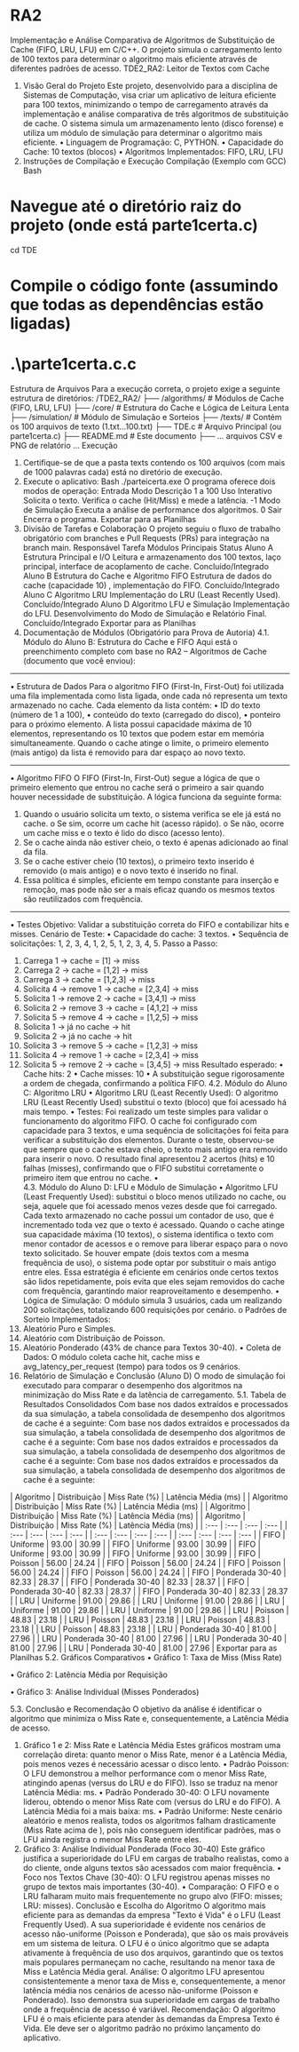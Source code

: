 # RA2
Implementação e Análise Comparativa de Algoritmos de Substituição de Cache (FIFO, LRU, LFU) em C/C++. O projeto simula o carregamento lento de 100 textos para determinar o algoritmo mais eficiente através de diferentes padrões de acesso.
TDE2_RA2: Leitor de Textos com Cache
1. Visão Geral do Projeto
Este projeto, desenvolvido para a disciplina de Sistemas de Computação, visa criar um aplicativo de leitura eficiente para 100 textos, minimizando o tempo de carregamento através da implementação e análise comparativa de três algoritmos de substituição de cache. O sistema simula um armazenamento lento (disco forense) e utiliza um módulo de simulação para determinar o algoritmo mais eficiente.
•	Linguagem de Programação: C, PYTHON.
•	Capacidade do Cache: 10 textos (blocos)
•	Algoritmos Implementados: FIFO, LRU, LFU 
2. Instruções de Compilação e Execução
Compilação (Exemplo com GCC)
Bash
# Navegue até o diretório raiz do projeto (onde está parte1certa.c)
cd TDE

# Compile o código fonte (assumindo que todas as dependências estão ligadas)
# .\parte1certa.c.c
Estrutura de Arquivos
Para a execução correta, o projeto exige a seguinte estrutura de diretórios:
/TDE2_RA2/
├── /algorithms/         # Módulos de Cache (FIFO, LRU, LFU)
├── /core/               # Estrutura do Cache e Lógica de Leitura Lenta
├── /simulation/         # Módulo de Simulação e Sorteios
├── /texts/              # Contém os 100 arquivos de texto (1.txt...100.txt)
├── TDE.c           # Arquivo Principal (ou parte1certa.c)
├── README.md            # Este documento
├── ... arquivos CSV e PNG de relatório ...
Execução
1.	Certifique-se de que a pasta texts contendo os 100 arquivos (com mais de 1000 palavras cada) está no diretório de execução.
2.	Execute o aplicativo:
Bash
./parteicerta.exe
O programa oferece dois modos de operação:
Entrada	Modo	Descrição
1 a 100	Uso Interativo	Solicita o texto. Verifica o cache (Hit/Miss) e mede a latência.
-1	Modo de Simulação	Executa a análise de performance dos algoritmos.
0	Sair	Encerra o programa.
Exportar para as Planilhas
3. Divisão de Tarefas e Colaboração
O projeto seguiu o fluxo de trabalho obrigatório com branches e Pull Requests (PRs) para integração na branch main.
Responsável	Tarefa	Módulos Principais	Status
Aluno A	Estrutura Principal e I/O 	Leitura e armazenamento dos 100 textos, laço principal, interface de acoplamento de cache.	Concluído/Integrado
Aluno B	Estrutura do Cache e Algoritmo FIFO 	Estrutura de dados do cache (capacidade 10) , implementação do FIFO.	Concluído/Integrado
Aluno C	Algoritmo LRU 	Implementação do LRU (Least Recently Used).	Concluído/Integrado
Aluno D	Algoritmo LFU e Simulação 	Implementação do LFU. Desenvolvimento do Modo de Simulação e Relatório Final.	Concluído/Integrado
Exportar para as Planilhas
4. Documentação de Módulos (Obrigatório para Prova de Autoria)
4.1. Módulo do Aluno B: Estrutura do Cache e FIFO
Aqui está o preenchimento completo com base no RA2 – Algoritmos de Cache (documento que você enviou):
________________________________________
• Estrutura de Dados
Para o algoritmo FIFO (First-In, First-Out) foi utilizada uma fila implementada como lista ligada, onde cada nó representa um texto armazenado no cache.
Cada elemento da lista contém:
•	ID do texto (número de 1 a 100),
•	conteúdo do texto (carregado do disco),
•	ponteiro para o próximo elemento.
A lista possui capacidade máxima de 10 elementos, representando os 10 textos que podem estar em memória simultaneamente.
Quando o cache atinge o limite, o primeiro elemento (mais antigo) da lista é removido para dar espaço ao novo texto.
________________________________________
• Algoritmo FIFO
O FIFO (First-In, First-Out) segue a lógica de que o primeiro elemento que entrou no cache será o primeiro a sair quando houver necessidade de substituição.
A lógica funciona da seguinte forma:
1.	Quando o usuário solicita um texto, o sistema verifica se ele já está no cache.
o	Se sim, ocorre um cache hit (acesso rápido).
o	Se não, ocorre um cache miss e o texto é lido do disco (acesso lento).
2.	Se o cache ainda não estiver cheio, o texto é apenas adicionado ao final da fila.
3.	Se o cache estiver cheio (10 textos), o primeiro texto inserido é removido (o mais antigo) e o novo texto é inserido no final.
4.	Essa política é simples, eficiente em tempo constante para inserção e remoção, mas pode não ser a mais eficaz quando os mesmos textos são reutilizados com frequência.
________________________________________
• Testes
Objetivo: Validar a substituição correta do FIFO e contabilizar hits e misses.
Cenário de Teste:
•	Capacidade do cache: 3 textos.
•	Sequência de solicitações: 1, 2, 3, 4, 1, 2, 5, 1, 2, 3, 4, 5.
Passo a Passo:
1.	Carrega 1 → cache = [1] → miss
2.	Carrega 2 → cache = [1,2] → miss
3.	Carrega 3 → cache = [1,2,3] → miss
4.	Solicita 4 → remove 1 → cache = [2,3,4] → miss
5.	Solicita 1 → remove 2 → cache = [3,4,1] → miss
6.	Solicita 2 → remove 3 → cache = [4,1,2] → miss
7.	Solicita 5 → remove 4 → cache = [1,2,5] → miss
8.	Solicita 1 → já no cache → hit
9.	Solicita 2 → já no cache → hit
10.	Solicita 3 → remove 5 → cache = [1,2,3] → miss
11.	Solicita 4 → remove 1 → cache = [2,3,4] → miss
12.	Solicita 5 → remove 2 → cache = [3,4,5] → miss
Resultado esperado:
•	Cache hits: 2
•	Cache misses: 10
•	A substituição segue rigorosamente a ordem de chegada, confirmando a política FIFO.
4.2. Módulo do Aluno C: Algoritmo LRU
•	Algoritmo LRU (Least Recently Used): O algoritmo LRU (Least Recently Used) substitui o texto (bloco) que foi acessado há mais tempo.
•	Testes: Foi realizado um teste simples para validar o funcionamento do algoritmo FIFO.
O cache foi configurado com capacidade para 3 textos, e uma sequência de solicitações foi feita para verificar a substituição dos elementos.
Durante o teste, observou-se que sempre que o cache estava cheio, o texto mais antigo era removido para inserir o novo.
O resultado final apresentou 2 acertos (hits) e 10 falhas (misses), confirmando que o FIFO substitui corretamente o primeiro item que entrou no cache.
•	
4.3. Módulo do Aluno D: LFU e Módulo de Simulação
•	Algoritmo LFU (Least Frequently Used): substitui o bloco menos utilizado no cache, ou seja, aquele que foi acessado menos vezes desde que foi carregado.
Cada texto armazenado no cache possui um contador de uso, que é incrementado toda vez que o texto é acessado.
Quando o cache atinge sua capacidade máxima (10 textos), o sistema identifica o texto com menor contador de acessos e o remove para liberar espaço para o novo texto solicitado.
Se houver empate (dois textos com a mesma frequência de uso), o sistema pode optar por substituir o mais antigo entre eles.
Essa estratégia é eficiente em cenários onde certos textos são lidos repetidamente, pois evita que eles sejam removidos do cache com frequência, garantindo maior reaproveitamento e desempenho.
•	Lógica de Simulação: O módulo simula 3 usuários, cada um realizando 200 solicitações, totalizando 600 requisições por cenário.
o	Padrões de Sorteio Implementados:
1.	Aleatório Puro e Simples.
2.	Aleatório com Distribuição de Poisson.
3.	Aleatório Ponderado (43% de chance para Textos 30-40).
•	Coleta de Dados: O módulo coleta cache hit, cache miss e avg_latency_per_request (tempo) para todos os 9 cenários.
5. Relatório de Simulação e Conclusão (Aluno D)
O modo de simulação foi executado para comparar o desempenho dos algoritmos na minimização do Miss Rate e da latência de carregamento.
5.1. Tabela de Resultados Consolidados
Com base nos dados extraídos e processados da sua simulação, a tabela consolidada de desempenho dos algoritmos de cache é a seguinte:	Com base nos dados extraídos e processados da sua simulação, a tabela consolidada de desempenho dos algoritmos de cache é a seguinte:	Com base nos dados extraídos e processados da sua simulação, a tabela consolidada de desempenho dos algoritmos de cache é a seguinte:	Com base nos dados extraídos e processados da sua simulação, a tabela consolidada de desempenho dos algoritmos de cache é a seguinte:
			
| Algoritmo | Distribuição | Miss Rate (%) | Latência Média (ms) |	| Algoritmo | Distribuição | Miss Rate (%) | Latência Média (ms) |	| Algoritmo | Distribuição | Miss Rate (%) | Latência Média (ms) |	| Algoritmo | Distribuição | Miss Rate (%) | Latência Média (ms) |
| :--- | :--- | :--- | :--- |	| :--- | :--- | :--- | :--- |	| :--- | :--- | :--- | :--- |	| :--- | :--- | :--- | :--- |
| FIFO | Uniforme | 93.00 | 30.99 |	| FIFO | Uniforme | 93.00 | 30.99 |	| FIFO | Uniforme | 93.00 | 30.99 |	| FIFO | Uniforme | 93.00 | 30.99 |
| FIFO | Poisson | 56.00 | 24.24 |	| FIFO | Poisson | 56.00 | 24.24 |	| FIFO | Poisson | 56.00 | 24.24 |	| FIFO | Poisson | 56.00 | 24.24 |
| FIFO | Ponderada 30-40 | 82.33 | 28.37 |	| FIFO | Ponderada 30-40 | 82.33 | 28.37 |	| FIFO | Ponderada 30-40 | 82.33 | 28.37 |	| FIFO | Ponderada 30-40 | 82.33 | 28.37 |
| LRU | Uniforme | 91.00 | 29.86 |	| LRU | Uniforme | 91.00 | 29.86 |	| LRU | Uniforme | 91.00 | 29.86 |	| LRU | Uniforme | 91.00 | 29.86 |
| LRU | Poisson | 48.83 | 23.18 |	| LRU | Poisson | 48.83 | 23.18 |	| LRU | Poisson | 48.83 | 23.18 |	| LRU | Poisson | 48.83 | 23.18 |
| LRU | Ponderada 30-40 | 81.00 | 27.96 |	| LRU | Ponderada 30-40 | 81.00 | 27.96 |	| LRU | Ponderada 30-40 | 81.00 | 27.96 |	| LRU | Ponderada 30-40 | 81.00 | 27.96 |
Exportar para as Planilhas
5.2. Gráficos Comparativos
•	Gráfico 1: Taxa de Miss (Miss Rate)
 
•	Gráfico 2: Latência Média por Requisição
 
•	Gráfico 3: Análise Individual (Misses Ponderados)
 
5.3. Conclusão e Recomendação
O objetivo da análise é identificar o algoritmo que minimiza o Miss Rate e, consequentemente, a Latência Média de acesso.
1. Gráfico 1 e 2: Miss Rate e Latência Média
Estes gráficos mostram uma correlação direta: quanto menor o Miss Rate, menor é a Latência Média, pois menos vezes é necessário acessar o disco lento.
•	Padrão Poisson: O LFU demonstrou a melhor performance com o menor Miss Rate, atingindo apenas (versus do LRU e do FIFO). Isso se traduz na menor Latência Média: ms.
•	Padrão Ponderado 30-40: O LFU novamente liderou, obtendo o menor Miss Rate com (versus do LRU e do FIFO). A Latência Média foi a mais baixa: ms.
•	Padrão Uniforme: Neste cenário aleatório e menos realista, todos os algoritmos falham drasticamente (Miss Rate acima de ), pois não conseguem identificar padrões, mas o LFU ainda registra o menor Miss Rate entre eles.
2. Gráfico 3: Análise Individual Ponderada (Foco 30-40)
Este gráfico justifica a superioridade do LFU em cargas de trabalho realistas, como a do cliente, onde alguns textos são acessados com maior frequência.
•	Foco nos Textos Chave (30-40): O LFU registrou apenas misses no grupo de textos mais importantes (30-40).
•	Comparação: O FIFO e o LRU falharam muito mais frequentemente no grupo alvo (FIFO: misses; LRU: misses).
Conclusão e Escolha do Algoritmo
O algoritmo mais eficiente para as demandas da empresa "Texto é Vida" é o LFU (Least Frequently Used).
A sua superioridade é evidente nos cenários de acesso não-uniforme (Poisson e Ponderada), que são os mais prováveis em um sistema de leitura. O LFU é o único algoritmo que se adapta ativamente à frequência de uso dos arquivos, garantindo que os textos mais populares permaneçam no cache, resultando na menor taxa de Miss e Latência Média geral.
Análise: O algoritmo LFU apresentou consistentemente a menor taxa de Miss e, consequentemente, a menor latência média nos cenários de acesso não-uniforme (Poisson e Ponderado). Isso demonstra sua superioridade em cargas de trabalho onde a frequência de acesso é variável.
Recomendação: O algoritmo LFU é o mais eficiente para atender às demandas da Empresa Texto é Vida. Ele deve ser o algoritmo padrão no próximo lançamento do aplicativo.

